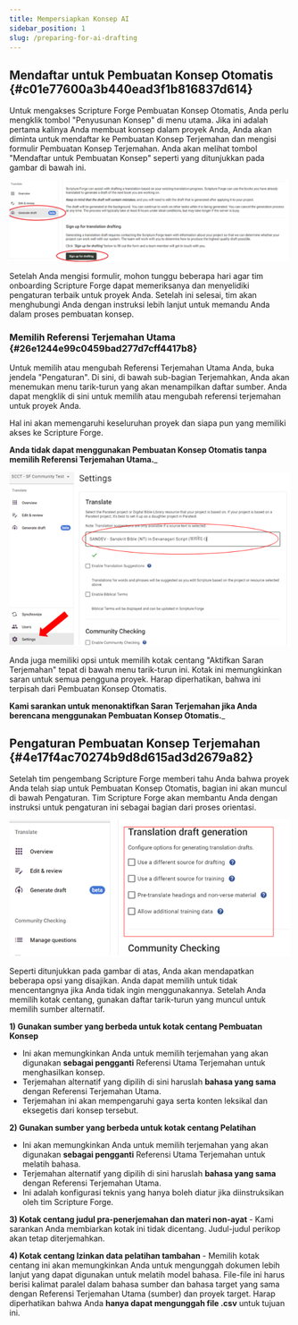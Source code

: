 ```yaml
---
title: Mempersiapkan Konsep AI
sidebar_position: 1
slug: /preparing-for-ai-drafting
---
```


## **Mendaftar untuk Pembuatan Konsep Otomatis** {#c01e77600a3b440ead3f1b816837d614}

Untuk mengakses Scripture Forge Pembuatan Konsep Otomatis, Anda perlu mengklik tombol "Penyusunan Konsep" di menu utama. Jika ini adalah pertama kalinya Anda membuat konsep dalam proyek Anda, Anda akan diminta untuk mendaftar ke Pembuatan Konsep Terjemahan dan mengisi formulir Pembuatan Konsep Terjemahan. Anda akan melihat tombol "Mendaftar untuk Pembuatan Konsep" seperti yang ditunjukkan pada gambar di bawah ini.

![](./2066867633.png)

Setelah Anda mengisi formulir, mohon tunggu beberapa hari agar tim onboarding Scripture Forge dapat memeriksanya dan menyelidiki pengaturan terbaik untuk proyek Anda. Setelah ini selesai, tim akan menghubungi Anda dengan instruksi lebih lanjut untuk memandu Anda dalam proses pembuatan konsep.

### **Memilih Referensi Terjemahan Utama** {#26e1244e99c0459bad277d7cff4417b8}

Untuk memilih atau mengubah Referensi Terjemahan Utama Anda, buka jendela "Pengaturan". Di sini, di bawah sub-bagian Terjemahkan, Anda akan menemukan menu tarik-turun yang akan menampilkan daftar sumber. Anda dapat mengklik di sini untuk memilih atau mengubah referensi terjemahan untuk proyek Anda.

Hal ini akan memengaruhi keseluruhan proyek dan siapa pun yang memiliki akses ke Scripture Forge.

**Anda tidak dapat menggunakan Pembuatan Konsep Otomatis tanpa memilih Referensi Terjemahan Utama.**_

![](./6569010.png)

Anda juga memiliki opsi untuk memilih kotak centang "Aktifkan Saran Terjemahan" tepat di bawah menu tarik-turun ini. Kotak ini memungkinkan saran untuk semua pengguna proyek. Harap diperhatikan, bahwa ini terpisah dari Pembuatan Konsep Otomatis.

**Kami sarankan untuk menonaktifkan Saran Terjemahan jika Anda berencana menggunakan Pembuatan Konsep Otomatis.**_

## **Pengaturan Pembuatan Konsep Terjemahan** {#4e17f4ac70274b9d8d615ad3d2679a82}

Setelah tim pengembang Scripture Forge memberi tahu Anda bahwa proyek Anda telah siap untuk Pembuatan Konsep Otomatis, bagian ini akan muncul di bawah Pengaturan. Tim Scripture Forge akan membantu Anda dengan instruksi untuk pengaturan ini sebagai bagian dari proses orientasi.

![](./1316957426.png)

Seperti ditunjukkan pada gambar di atas, Anda akan mendapatkan beberapa opsi yang disajikan. Anda dapat memilih untuk tidak mencentangnya jika Anda tidak ingin menggunakannya. Setelah Anda memilih kotak centang, gunakan daftar tarik-turun yang muncul untuk memilih sumber alternatif.

**1) Gunakan sumber yang berbeda untuk kotak centang Pembuatan Konsep**

- Ini akan memungkinkan Anda untuk memilih terjemahan yang akan digunakan **sebagai pengganti** Referensi Utama Terjemahan untuk menghasilkan konsep.
- Terjemahan alternatif yang dipilih di sini haruslah **bahasa yang sama** dengan Referensi Terjemahan Utama.
- Terjemahan ini akan mempengaruhi gaya serta konten leksikal dan eksegetis dari konsep tersebut.

**2) Gunakan sumber yang berbeda untuk kotak centang Pelatihan**

- Ini akan memungkinkan Anda untuk memilih terjemahan yang akan digunakan **sebagai pengganti** Referensi Utama Terjemahan untuk melatih bahasa.
- Terjemahan alternatif yang dipilih di sini haruslah **bahasa yang sama** dengan Referensi Terjemahan Utama.
- Ini adalah konfigurasi teknis yang hanya boleh diatur jika diinstruksikan oleh tim Scripture Forge.

**3) Kotak centang judul pra-penerjemahan dan materi non-ayat** - Kami sarankan Anda membiarkan kotak ini tidak dicentang. Judul-judul perikop akan tetap diterjemahkan.

**4) Kotak centang Izinkan data pelatihan tambahan** - Memilih kotak centang ini akan memungkinkan Anda untuk mengunggah dokumen lebih lanjut yang dapat digunakan untuk melatih model bahasa. File-file ini harus berisi kalimat paralel dalam bahasa sumber dan bahasa target yang sama dengan Referensi Terjemahan Utama (sumber) dan proyek target. Harap diperhatikan bahwa Anda **hanya dapat mengunggah file .csv** untuk tujuan ini.

